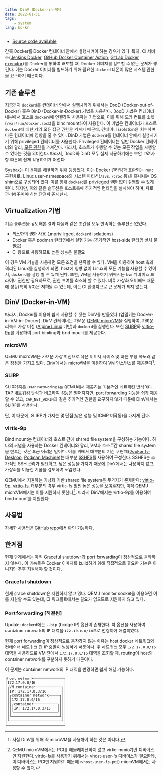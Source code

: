 ```yaml
---
title: DinV (Docker-in-VM)
date: 2022-01-31
tags:
    - system
lang: ko-kr
---
```


* [Source code available](https://github.com/Pusnow/dinv)

간혹 Docker를 Docker 컨테이너 안에서 실행시켜야 하는 경우가 있다.
특히, CI 서비스([Jenkins Docker](https://plugins.jenkins.io/docker-plugin/), [GitHub Docker Container Action](https://docs.github.com/en/actions/creating-actions/creating-a-docker-container-action), [GitLab Docker executor](https://docs.gitlab.com/runner/executors/docker.html))를 Docker를 통하여 배포할 때, Docker 이미지를 빌드할 수 없는 문제가 생긴다.
이는 Docker 이미지를 빌드하기 위해 필요한 `dockerd` 데몬이 많은 시스템 권한을 요구하기 때문이다.

## 기존 솔루션

지금까지 `dockerd`를 컨테이너 안에서 실행시키기 위해서는 DooD (Docker-out-of-Docker) 혹은 [DinD (Docker-in-Docker)](https://jpetazzo.github.io/2015/09/03/do-not-use-docker-in-docker-for-ci/) 기법을 사용한다.
DooD 기법은 컨테이너 내부에서 호스트 `dockerd`에 연결하여 사용하는 기법으로, 이를 위해 도커 컨트롤 소켓(`/var/run/docker.sock`)을 bind mount하여 사용한다.
이 기법은 컨테이너가 호스트 `dockerd`에 대한 거의 모든 접근 권한을 가지기 때문에, 컨테이너 isolation을 회피하여 다른 컨테이너에 영향을 줄 수 있다.
DinD 기법은 `dockerd`를 컨테이너 안에서 실행시키기 위해 privileged 컨테이너를 사용한다. Privileged 컨테이너는 일반 Docker 컨테이너와 달리, [모든 권한](https://docs.docker.com/engine/reference/commandline/run/#full-container-capabilities---privileged)을 가져간다. 따라서, 호스트가 수행할 수 있는 모든 작업을 시행할 수 있다는 것을 의미한다.
따라서, DooD와 DinD 모두 실제 사용하기에는 보안 고려사항 때문에 쉽게 적용하기가 어렵다.

[Sysbox](https://github.com/nestybox/sysbox)는 이 문제를 해결하기 위해 등장했다. 이는 Docker 런타임과 호환되는 `runc` 구현체로, Linux user-namespace와 시스템 파티션(`/sys`, `/proc` 등)을 흉내내는 OS shim으로 구성되어 있다. 이를 통해 `dockerd`를 privileged 권한 없이 실행할 수 있게 된다.
하지만, 이와 같은 솔루션은 호스트측에 추가적인 런타임을 설치해야 하며, 따로 관리해주어야 하는 단점이 존재한다.

## Virtualization 기법

기존 솔루션을 검토해본 결과 다음과 같은 조건을 모두 만족하는 솔루션은 없었다.

* 최소한의 권한 사용 (unprivileged, `dockerd` isolations)
* Docker 혹은 podman 런타임에서 실행 가능 (추가적인 host-side 런타임 설치 불필요)
* CI 용으로 사용하므로 높은 성능은 불필요

이 경우 VM 기술을 사용하면 모든 조건을 만족할 수 있다.
VM을 이용하여 host 측과 격리된 Linux를 실행하게 되면, host에 영향 없이 Linux의 모든 기능을 사용할 수 있어서, `dockerd`를 실행 할 수 있게 된다.
또한, VM을 사용하기 위해서는 `kvm` 디바이스 드라이버 권한만 필요하므로, 권한 부여를 최소화 할 수 있다.
비록 가상화 오버헤드 때문에 성능(특히 I/O)은 저하될 수 있는데, 이는 CI 환경이므로 큰 문제가 되지 않는다.

## DinV (Docker-in-VM)

따라서, Docker를 이용해 쉽게 사용할 수 있는 DinV를 만들었다 (엄밀히는 Docker-in-VM-in-Docker).
DinV 컨테이너는 가벼운 [QEMU microVM](https://qemu.readthedocs.io/en/latest/system/i386/microvm.html)을 실행하여, 가벼운 리눅스 가상 머신 ([Alpine Linux](https://www.alpinelinux.org/) 기반)과 `dockerd`를 실행한다.
또한 [SLIRP](https://wiki.qemu.org/Documentation/Networking#User_Networking_.28SLIRP.29)와 [virtio-9p](https://wiki.qemu.org/Documentation/9psetup)를 이용하여 port binding과 bind mount를 제공한다.

### microVM

QEMU microVM은 가벼운 가상 머신으로 작은 이미지 사이즈 및 빠른 부팅 속도와 같은 장점을 가지고 있다.
DinV에서는 microVM을 이용하여 VM 인스턴스를 제공한다[^1].

### SLIRP

SLIRP(혹은 user networing)는 QEMU에서 제공하는 기본적인 네트워킹 방식이다.
TAP 네트워킹 방식과 비교하여 성능은 떨어지지만, port forwarding 기능을 쉽게 제공할 수 있고, `CAP_NET_ADMIN`과 같은 추가적인 권한을 요구하지 않기 때문에 DinV에서는 SLIRP를 사용한다.

단, 이 때문에, SLIRP가 가지는 몇 단점(낮은 성능 및 ICMP 미작동)을 가지게 된다.

### virtio-9p

Bind mount는 컨테이너와 호스트 간에 shared file system을 구성하는 기능이다.
하나의 커널을 사용하는 Docker 컨테이너와 달리, VM과 호스트간 shared file system을 만드는 것은 조금 어려운 일이다.
이를 위해서 대부분의 기존 구현체([Docker for Desktop](https://www.docker.com/products/docker-desktop), [Podman Machine](https://docs.podman.io/en/latest/markdown/podman-machine.1.html))는 대부분 [SSHFS](https://github.com/libfuse/sshfs)를 사용하여 구성한다.
SSHFS는 추가적인 SSH 관리가 필요하고, 낮은 성능을 가지기 때문에 DinV에서는 사용하지 않고, 가상화를 이용한 기술을 검토하여 도입했다.

QEMU에서 지원하는 가상화 기반 shared file system은 두가지가 존재한다: [virtio-9p](https://wiki.qemu.org/Documentation/9psetup), [virtio-fs](https://virtio-fs.gitlab.io).
대부분의 경우 virtio-fs 훨씬 높은 성능을 [보여주지만](https://vmsplice.net/~stefan/virtio-fs_%20A%20Shared%20File%20System%20for%20Virtual%20Machines.pdf), 아직 QEMU microVM에서는 이를 지원하지 못한다[^2].
따라서 DinV에서는 virtio-9p를 이용하여 bind mount를 지원한다.

## 사용법

자세한 사용법은 [GitHub repo](https://github.com/Pusnow/dinv)에서 확인 가능하다.

## 한계점

현재 단계에서는 아직 Graceful shutdown과 port forwarding이 정상적으로 동작하지 않는다.
이 기능들은 Docker 이미지를 build하기 위해 직접적으로 필요한 기능은 아니지만 추후 지원해야 할 것이다.

### Graceful shutdown

현재 grace shutdown은 지원하지 않고 있다. QEMU monitor socket을 이용하면 이를 지원할 수도 있는데, CI 워크플로에서는 필요가 없으므로 지원하지 않고 있다.

### Port forwarding [**해결됨**]

Update: `dockerd`에는 `--bip` (bridge IP) 옵션이 존재한다. 이 옵션을 사용하여 container network의 IP 대역을 `172.19.0.0/16`으로 변경하여 해결하였다.

현재 port forwarding이 정상적으로 동작하지 않는 이유는 host docker 네트워크와 컨테이너 네트워크 간 IP 충돌이 발생하기 때문이다. 두 네트워크 모두 `172.17.0.0/16` 대역을 사용하므로 VM 안에서 `172.17.0.0/16` 대역을 조회할 때, routing이 host와 container network를 구분하지 못하기 때문이다.

이 문제는 container network의 IP 대역을 변경하면 쉽게 해결 가능하다.

```
┌host network──────────────┐
│172.17.0.0/16             │
│┌VM container────────────┐│
││IP: 172.17.0.3/16       ││
││┌container network─────┐││
│││172.17.0.0/16         │││
│││┌container───────────┐│││
││││IP: 172.17.0.3/16   ││││
│││└────────────────────┘│││
││└──────────────────────┘││
│└────────────────────────┘│
└──────────────────────────┘
```

[^1]: 사실 DinV를 위해 꼭 microVM을 사용해야 하는 것은 아니다.
[^2]: QEMU microVM에서는 PCI를 에뮬레이션하지 않고 virtio-mmio기반 디바이스만 지원한다. virtio-fs를 사용하기 위해서는
 vhost-user-fs 디바이스가 필요한데, 이 디바이스는 PCI만 지원하기 때문에 (`vhost-user-fs-pci`) microVM에서는 사용할 수 없다.
